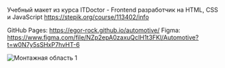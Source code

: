 Учебный макет из курса ITDoctor - Frontend разработчик на HTML, CSS и JavaScript
https://stepik.org/course/113402/info

GitHub Pages: https://egor-rock.github.io/automotive/
Figma: https://www.figma.com/file/NZp2epA0zaxuQcIH1t3FKl/Automotive?t=w0N7y5sSHxP7hvHT-6

![Монтажная область 1](https://user-images.githubusercontent.com/112612747/224385203-68644b03-e708-4520-b8cd-3539f5071ed4.png)

